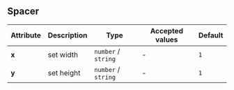## Spacer

<ex-code name="ex-spacer-vertical"></ex-code>

<ex-code name="ex-spacer-horizontal"></ex-code>

<ex-footer edit-link="https://github.com/geist-org/vue/edit/master/docs/en-us/components/spacer.md">

| Attribute | Description | Type                | Accepted values | Default |
| --------- | ----------- | ------------------- | --------------- | ------- |
| **x**     | set width   | `number` / `string` | -               | `1`     |
| **y**     | set height  | `number` / `string` | -               | `1`     |

</ex-footer>
